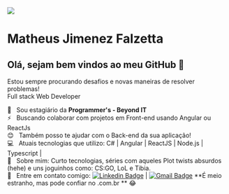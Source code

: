 <img width="auto" src="https://technosoftacademy.io/wp-content/uploads/2018/08/web-developement-banner.png">


# Matheus Jimenez Falzetta

## Olá, sejam bem vindos ao meu GitHub 👋
Estou sempre procurando desafios e novas maneiras de resolver problemas!
<br/>  Full stack Web Developer

 :star2:  &nbsp; Sou estagiário da **Programmer's - Beyond IT**
 <br/> :zap: &nbsp; Buscando colaborar com projetos em Front-end usando Angular ou ReactJs
 <br/> :blush: &nbsp; Também posso te ajudar com o Back-end da sua aplicação!
 <br/> :computer: &nbsp; Atuais tecnologias que utilizo: C# | Angular | ReactJS | Node.js | Typescript | 
 <br/> 💬  &nbsp; Sobre mim: Curto tecnologias, séries com aqueles Plot twists absurdos (hehe) e uns joguinhos como: CS:GO, LoL e Tibia.
 <br/> :email: &nbsp; Entre em contato comigo: [![Linkedin Badge](https://img.shields.io/badge/-MatheusJimenezFalzetta-blue?style=flat-square&logo=Linkedin&logoColor=white&link=https://www.linkedin.com/in/matheus-jimenez-falzetta-55b09117b/)](https://www.linkedin.com/in/matheus-jimenez-falzetta-55b09117b/) 
| 
[![Gmail Badge](https://img.shields.io/badge/-matheus.jimenez@hotmail.com.br-c14438?style=flat-square&logo=Gmail&logoColor=white&link=mailto:matheus.jimenez@hotmail.com.br)](mailto:matheus.jimenez@hotmail.com.br) **É meio estranho, mas pode confiar no .com.br ** :joy:
